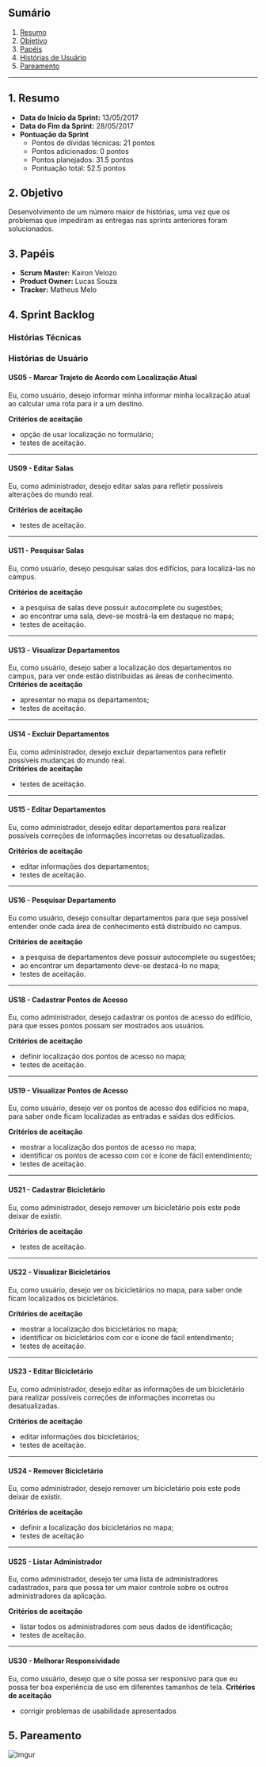 ## Sumário
1. [Resumo](#1-Resumo)
2. [Objetivo](#2-Objetivo)
3. [Papéis](#3-Papéis)
4. [Histórias de Usuário](#4-Histórias)
5. [Pareamento](#5-Pareamento)

***
## 1. Resumo

* **Data do Início da Sprint:** 13/05/2017
* **Data do Fim da Sprint:** 28/05/2017
* **Pontuação da Sprint**
   * Pontos de dívidas técnicas: 21 pontos
   * Pontos adicionados: 0 pontos
   * Pontos planejados: 31.5 pontos
   * Pontuação total: 52.5 pontos

## 2. Objetivo

Desenvolvimento de um número maior de histórias, uma vez que os problemas que impediram as entregas nas sprints anteriores foram solucionados.

## 3. Papéis

* **Scrum Master:** Kairon Velozo
* **Product Owner:** Lucas Souza
* **Tracker:** Matheus Melo

## 4. Sprint Backlog

### **Histórias Técnicas**


### **Histórias de Usuário**

#### US05 - Marcar Trajeto de Acordo com Localização Atual

Eu, como usuário, desejo informar minha informar minha localização atual ao calcular uma rota para ir a um destino. 

**Critérios de aceitação** 
   * opção de usar localização no formulário;
   * testes de aceitação.

***

#### US09 - Editar Salas

Eu, como administrador, desejo editar salas para refletir possíveis alterações do mundo real.

**Critérios de aceitação**
*  testes de aceitação.

***

#### US11 - Pesquisar Salas

Eu, como usuário, desejo pesquisar salas dos edifícios, para localizá-las no campus.

**Critérios de aceitação** 
   * a pesquisa de salas deve possuir autocomplete ou sugestões;
   * ao encontrar uma sala, deve-se mostrá-la em destaque no mapa;
   * testes de aceitação.

***

#### US13 - Visualizar Departamentos 

Eu, como usuário, desejo saber a localização dos departamentos no campus, para ver onde estão distribuídas as áreas de conhecimento.  
**Critérios de aceitação** 
* apresentar no mapa os departamentos;
* testes de aceitação.
***

#### US14 - Excluir Departamentos

Eu, como administrador, desejo excluir departamentos para refletir possíveis mudanças do mundo real.  
**Critérios de aceitação** 
* testes de aceitação.
***

#### US15 - Editar Departamentos

Eu, como administrador, desejo editar departamentos para realizar possíveis correções de informações incorretas ou desatualizadas.

**Critérios de aceitação** 
* editar informações dos departamentos;
* testes de aceitação.

***

#### US16 - Pesquisar Departamento

Eu como usuário, desejo consultar departamentos para que seja possível entender onde cada área de conhecimento está distribuído no campus.

**Critérios de aceitação** 
* a pesquisa de departamentos deve possuir autocomplete ou sugestões;
* ao  encontrar um departamento deve-se destacá-lo no mapa;
* testes de aceitação.

***

#### US18 - Cadastrar Pontos de Acesso

Eu, como administrador, desejo cadastrar os pontos de acesso do edifício, para que esses pontos possam ser mostrados aos usuários. 

**Critérios de aceitação** 
   * definir localização dos pontos de acesso no mapa;
   * testes de aceitação.

***

#### US19 - Visualizar Pontos de Acesso

Eu, como usuário, desejo ver os pontos de acesso dos edifícios no mapa, para saber onde ficam localizadas as entradas e saídas dos edifícios.

**Critérios de aceitação** 
   * mostrar a localização dos pontos de acesso no mapa;
   * identificar os pontos de acesso com cor e ícone de fácil entendimento;
   * testes de aceitação.

***

#### US21 - Cadastrar Bicicletário

Eu, como administrador, desejo remover um bicicletário pois este pode deixar de existir.

**Critérios de aceitação** 
   * testes de aceitação.

***

#### US22 - Visualizar Bicicletários

Eu, como usuário, desejo ver os bicicletários no mapa, para saber onde ficam localizados os bicicletários.

**Critérios de aceitação** 
   * mostrar a localização dos bicicletários no mapa;
   * identificar os bicicletários com cor e ícone de fácil entendimento;
   * testes de aceitação.

***

#### US23 - Editar Bicicletário

Eu, como administrador, desejo editar as informações de um bicicletário para realizar possíveis correções de informações incorretas ou desatualizadas.

**Critérios de aceitação** 
   * editar informações dos bicicletários;
   * testes de aceitação.

***

#### US24 - Remover Bicicletário

Eu, como administrador, desejo remover um bicicletário pois este pode deixar de existir.

**Critérios de aceitação** 
   * definir a localização dos bicicletários no mapa;
   * testes de aceitação
***
#### US25 - Listar Administrador

Eu, como administrador, desejo ter uma lista de administradores cadastrados, para que possa ter um maior controle sobre os outros administradores da aplicação.

**Critérios de aceitação** 
* listar todos os administradores com seus dados de identificação;
* testes de aceitação.

***

#### US30 - Melhorar Responsividade

Eu, como usuário, desejo que o site possa ser responsivo para que eu possa ter boa experiência de uso em diferentes tamanhos de tela.
**Critérios de aceitação**
* corrigir problemas de usabilidade apresentados


## 5. Pareamento

![Imgur](http://i.imgur.com/tDS4CU1.png)